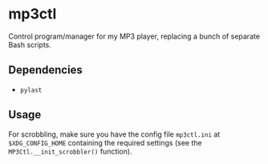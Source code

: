mp3ctl
======

Control program/manager for my MP3 player, replacing a bunch of separate Bash
scripts.


Dependencies
------------

  * `pylast`


Usage
-----

For scrobbling, make sure you have the config file `mp3ctl.ini` at
`$XDG_CONFIG_HOME` containing the required settings (see the
`MP3Ctl.__init_scrobbler()` function).
